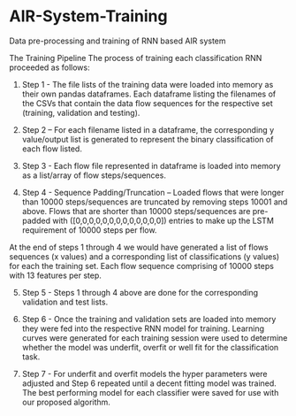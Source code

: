 # AIR-System-Training
Data pre-processing and training of RNN based AIR system

The Training Pipeline
The process of training each classification RNN proceeded as follows:
1.	Step 1 - The file lists of the training data were loaded into memory as their own pandas dataframes. Each dataframe listing the filenames of the CSVs that contain the data flow sequences for the respective set (training, validation and testing).

2.	Step 2 – For each filename listed in a dataframe, the corresponding  y value/output list is generated to represent the binary classification of each flow listed.

3.	Step 3 - Each flow file represented in dataframe is loaded into memory as a list/array of flow steps/sequences.

4.	Step 4 - Sequence Padding/Truncation – Loaded flows that were longer than 10000 steps/sequences are truncated by removing steps 10001 and above. Flows that are shorter than 10000 steps/sequences are pre-padded  with ([0,0,0,0,0,0,0,0,0,0,0,0,0]) entries to make up the LSTM requirement  of 10000 steps per flow.

At the end of steps 1 through 4 we would have generated a list of flows sequences (x values) and a corresponding list of classifications (y values) for each the training set. Each flow sequence comprising of 10000 steps with 13 features per step. 

5.	Step 5 - Steps 1 through 4 above are done for the corresponding validation and test lists.

6.	Step 6 - Once the training and validation sets are loaded into memory they were fed into the respective RNN model for training. Learning curves were generated for each training session were used to determine whether the model was underfit, overfit or well fit for the classification task.

7.	Step 7 - For underfit and overfit models the hyper parameters were adjusted and Step 6 repeated until a decent fitting model was trained. The best performing model for each classifier were saved for use with our proposed algorithm.
